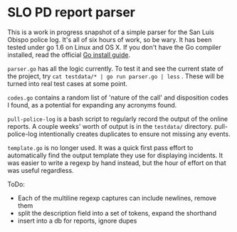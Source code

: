 # SLO PD report parser

This is a work in progress snapshot of a simple parser for the San Luis Obispo police log. It's all of six hours of work, so be wary. It has been tested under go 1.6 on Linux and OS X.
If you don't have the Go compiler installed, read the official [Go install guide](http://golang.org/doc/install).

`parser.go` has all the logic currently. To test it and see the current state of the project, try `cat testdata/* | go run parser.go | less` . These will be turned into real test cases at some point.

`codes.go` contains a random list of 'nature of the call' and disposition codes I found, as a potential for expanding any acronyms found.

`pull-police-log` is a bash script to regularly record the output of the online reports. A couple weeks' worth of output is in the `testdata/` directory. pull-police-log intentionally creates duplicates to ensure not missing any events.

`template.go` is no longer used. It was a quick first pass effort to automatically find the output template they use for displaying incidents. It was easier to write a regexp by hand instead, but the hour of effort on that was useful regardless.

ToDo:
- Each of the multiline regexp captures can include newlines, remove them
- split the description field into a set of tokens, expand the shorthand
- insert into a db for reports, ignore dupes
